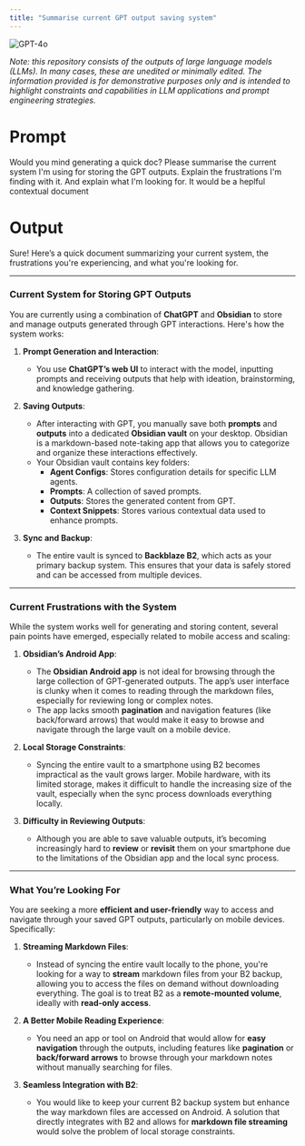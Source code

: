 ```yaml
---
title: "Summarise current GPT output saving system"
---
```

![GPT-4o](https://img.shields.io/badge/GPT--4o-3333FF?style=for-the-badge&logo=openai&logoColor=white)



*Note: this repository consists of the outputs of large language models (LLMs). In many cases, these are unedited or minimally edited. The information provided is for demonstrative purposes only and is intended to highlight constraints and capabilities in LLM applications and prompt engineering strategies.*


# Prompt

Would you mind generating a quick doc? Please summarise the current system I'm using for storing the GPT outputs. Explain the frustrations I'm finding with it. And explain what I'm looking for. It would be a heplful contextual document

# Output

Sure! Here’s a quick document summarizing your current system, the frustrations you're experiencing, and what you're looking for.

---

### **Current System for Storing GPT Outputs**

You are currently using a combination of **ChatGPT** and **Obsidian** to store and manage outputs generated through GPT interactions. Here's how the system works:

1. **Prompt Generation and Interaction**:
   - You use **ChatGPT’s web UI** to interact with the model, inputting prompts and receiving outputs that help with ideation, brainstorming, and knowledge gathering.

2. **Saving Outputs**:
   - After interacting with GPT, you manually save both **prompts** and **outputs** into a dedicated **Obsidian vault** on your desktop. Obsidian is a markdown-based note-taking app that allows you to categorize and organize these interactions effectively.
   - Your Obsidian vault contains key folders:
     - **Agent Configs**: Stores configuration details for specific LLM agents.
     - **Prompts**: A collection of saved prompts.
     - **Outputs**: Stores the generated content from GPT.
     - **Context Snippets**: Stores various contextual data used to enhance prompts.

3. **Sync and Backup**:
   - The entire vault is synced to **Backblaze B2**, which acts as your primary backup system. This ensures that your data is safely stored and can be accessed from multiple devices.

---

### **Current Frustrations with the System**

While the system works well for generating and storing content, several pain points have emerged, especially related to mobile access and scaling:

1. **Obsidian’s Android App**:
   - The **Obsidian Android app** is not ideal for browsing through the large collection of GPT-generated outputs. The app’s user interface is clunky when it comes to reading through the markdown files, especially for reviewing long or complex notes.
   - The app lacks smooth **pagination** and navigation features (like back/forward arrows) that would make it easy to browse and navigate through the large vault on a mobile device.

2. **Local Storage Constraints**:
   - Syncing the entire vault to a smartphone using B2 becomes impractical as the vault grows larger. Mobile hardware, with its limited storage, makes it difficult to handle the increasing size of the vault, especially when the sync process downloads everything locally.

3. **Difficulty in Reviewing Outputs**:
   - Although you are able to save valuable outputs, it’s becoming increasingly hard to **review** or **revisit** them on your smartphone due to the limitations of the Obsidian app and the local sync process.

---

### **What You’re Looking For**

You are seeking a more **efficient and user-friendly** way to access and navigate through your saved GPT outputs, particularly on mobile devices. Specifically:

1. **Streaming Markdown Files**:
   - Instead of syncing the entire vault locally to the phone, you're looking for a way to **stream** markdown files from your B2 backup, allowing you to access the files on demand without downloading everything. The goal is to treat B2 as a **remote-mounted volume**, ideally with **read-only access**.

2. **A Better Mobile Reading Experience**:
   - You need an app or tool on Android that would allow for **easy navigation** through the outputs, including features like **pagination** or **back/forward arrows** to browse through your markdown notes without manually searching for files.

3. **Seamless Integration with B2**:
   - You would like to keep your current B2 backup system but enhance the way markdown files are accessed on Android. A solution that directly integrates with B2 and allows for **markdown file streaming** would solve the problem of local storage constraints.
 